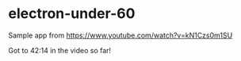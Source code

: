 # electron-under-60
Sample app from https://www.youtube.com/watch?v=kN1Czs0m1SU

Got to 42:14 in the video so far!
